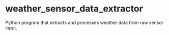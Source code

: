 # weather_sensor_data_extractor
Python program that extracts and processes weather data from raw sensor input.
